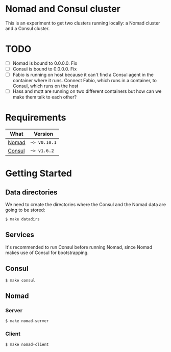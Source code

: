 # Nomad and Consul cluster
This is an experiment to get two clusters running locally: a Nomad cluster and
a Consul cluster.

# TODO
- [ ] Nomad is bound to 0.0.0.0. Fix
- [ ] Consul is bound to 0.0.0.0. Fix
- [ ] Fabio is running on host because it can't find a Consul agent in the
      container where it runs. Connect Fabio, which runs in a container, to
      Consul, which runs on the host
- [ ] Hass and mqtt are running on two different containers but how can we make
      them talk to each other?

# Requirements
| What                                  | Version      |
|---------------------------------------|--------------|
| [Nomad](https://www.nomadproject.io/) | `~> v0.10.1` |
| [Consul](https://www.consul.io/)      | `~> v1.6.2`  |

# Getting Started
## Data directories
We need to create the directories where the Consul and the Nomad data are going
to be stored:
```
$ make datadirs
```

## Services
It's recommended to run Consul before running Nomad, since Nomad makes use of
Consul for bootstrapping.

## Consul
```
$ make consul
```

## Nomad
### Server
```
$ make nomad-server
```

### Client
```
$ make nomad-client
```
